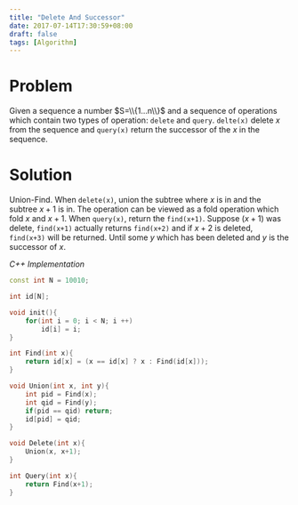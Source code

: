 ```yaml
---
title: "Delete And Successor"
date: 2017-07-14T17:30:59+08:00
draft: false
tags: [Algorithm]
---
```


# Problem

Given a sequence a number $S=\\{1...n\\}$ and a sequence of operations which contain two types of operation: `delete` and `query`. `delte(x)` delete $x$ from the sequence and `query(x)` return the successor of the $x$ in the sequence.

# Solution

Union-Find. When `delete(x)`, union the subtree where $x$ is in and the subtree $x+1$ is in. The operation can be viewed as a fold operation which fold $x$ and $x+1$. When `query(x)`, return the `find(x+1)`. Suppose $(x+1)$ was delete, `find(x+1)` actually returns `find(x+2)` and if $x+2$ is deleted, `find(x+3)` will be returned. Until some $y$ which has been deleted and $y$ is the successor of $x$.

*C++ Implementation*

```c++
const int N = 10010;

int id[N];

void init(){
    for(int i = 0; i < N; i ++)
        id[i] = i;
}

int Find(int x){
    return id[x] = (x == id[x] ? x : Find(id[x]));
}

void Union(int x, int y){
    int pid = Find(x);
    int qid = Find(y);
    if(pid == qid) return;
    id[pid] = qid;
}

void Delete(int x){
    Union(x, x+1);
}

int Query(int x){
    return Find(x+1);
}
```